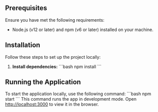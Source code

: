 ## Prerequisites
Ensure you have met the following requirements:
- Node.js (v12 or later) and npm (v6 or later) installed on your machine.

## Installation
Follow these steps to set up the project locally:

1. **Install dependencies:**
   \`\`\`bash
   npm install
   \`\`\`

## Running the Application
To start the application locally, use the following command:
\`\`\`bash
npm start
\`\`\`
This command runs the app in development mode. Open [http://localhost:3000](http://localhost:3000) to view it in the browser.
